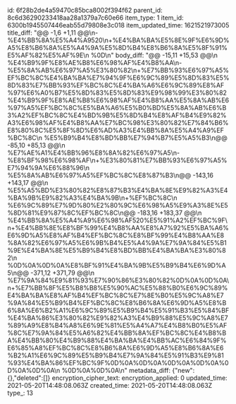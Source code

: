 id: 6f28b2de4a59470c85bca8002f394f62
parent_id: 8c6d36290233418aa28a1379a7c60e66
item_type: 1
item_id: 6300b1945507446eab55d79808e3c018
item_updated_time: 1621521973005
title_diff: "@@ -1,6 +1,11 @@\\n-%E4%BB%8A%E5%A4%A9520\\n+%E4%BA%BA%E5%8E%9F%E6%9D%A5%E8%B6%8A%E5%A4%9A%E5%8D%B4%E8%B6%8A%E5%8F%91%E5%AF%82%E5%AF%9E\\n %0D\\n"
body_diff: "@@ -15,11 +15,53 @@\\n %E4%B9%9F%E8%AE%B8%E6%98%AF%E4%B8%AA\\n-%E5%8A%AB%E6%97%A5%E3%80%82\\n+%E7%BB%93%E6%97%A5%EF%BC%8C%E4%BA%BA%E7%94%9F%E6%9C%89%E5%8D%83%E5%8D%83%E7%BB%93%EF%BC%8C%E4%BA%A6%E6%9C%89%E8%AF%97%E6%A0%B7%E5%8D%83%E5%8D%83%E9%98%99%E3%80%82%E4%B9%9F%E8%AE%B8%E6%98%AF%E4%B8%AA%E5%8A%AB%E6%97%A5%EF%BC%8C%E5%BA%A6%E5%B0%BD%E5%8A%AB%E6%B3%A2%EF%BC%8C%E4%BD%9B%E5%8D%B4%E8%AF%B4%E9%82%A3%E6%98%AF%E4%B8%AA%E7%BC%98%E3%80%82%E7%84%B6%E8%80%8C%E5%8F%8D%E6%AD%A3%E4%BB%8A%E5%A4%A9%EF%BC%8C\\n %E5%B9%B4%E8%BD%BB%E7%94%B7%E5%A5%B3\\n@@ -85,10 +85,13 @@\\n %E7%AE%A1%E4%BB%96%E8%8A%82%E6%97%A5\\n-%E8%BF%98%E6%98%AF\\n+%E3%80%81%E7%BB%93%E6%97%A5%E7%94%9A%E6%88%96\\n %E5%8A%AB%E6%97%A5%EF%BC%8C%E8%87%B3\\n@@ -143,16 +143,17 @@\\n %E5%A5%BD%E3%80%82%E8%87%B3%E4%BA%8E%E9%82%A3%E4%BA%9B%E9%82%A3%E4%BA%9B\\n+%EF%BC%8C\\n %E6%9C%89%E7%9D%80%E2%80%9C%E6%98%A5%E9%A3%8E%E5%8D%81%E9%87%8C%EF%BC%8C\\n@@ -183,16 +183,37 @@\\n %E4%BB%8A%E5%A4%A9%E6%98%AF520%E5%91%A2%EF%BC%9F\\n+%E4%BB%8E%E8%BF%99%E4%B8%AA%E8%A7%92%E5%BA%A6%E6%9D%A5%E8%AF%B4%EF%BC%8C%E8%BF%99%E4%B8%AA%E8%8A%82%E6%97%A5%E6%9B%B4%E5%A4%9A%E7%9A%84%E5%B1%9E%E4%BA%8E%E5%B9%B4%E8%BD%BB%E4%BA%BA%E3%80%82\\n %0D%0A%0D%0A%E8%BF%91%E4%BA%9B%E5%B9%B4%E6%9D%A5\\n@@ -371,12 +371,79 @@\\n %E7%9A%84%E9%81%93%E7%90%86%E3%80%82%0D%0A%0D%0A\\n+%E7%BB%8F%E5%B8%B8%E5%90%AC%E5%88%B0%E6%9C%89%E4%BA%BA%E8%AF%B4%EF%BC%8C%E7%8E%B0%E5%9C%A8%E7%9A%84%E5%B9%B4%EF%BC%8C%E8%B6%8A%E6%9D%A5%E8%B6%8A%E6%B2%A1%E6%9C%89%E5%B9%B4%E5%91%B3%E5%84%BF%E4%BA%86%E3%80%82%E9%82%A3%E4%B9%88%E5%9C%A8%E7%89%A9%E8%B4%A8%E6%9E%81%E5%A4%A7%E4%B8%B0%E5%AF%8C%E7%9A%84%E5%A6%82%E4%BB%8A%EF%BC%8C%E4%B8%BA%E4%BB%80%E4%B9%88%E4%BA%BA%E4%BB%AC%E6%84%9F%E6%85%A8%EF%BC%8C%E8%B6%8A%E6%9D%A5%E8%B6%8A%E6%B2%A1%E6%9C%89%E5%B9%B4%E7%9A%84%E5%91%B3%E9%81%93%E4%BA%86%EF%BC%9F%0D%0A%0D%0A%0D%0A%0D%0A%0D%0A%0D%0A\\n %0D%0A%0D%0A\\n"
metadata_diff: {"new":{},"deleted":[]}
encryption_cipher_text: 
encryption_applied: 0
updated_time: 2021-05-20T14:48:08.063Z
created_time: 2021-05-20T14:48:08.063Z
type_: 13